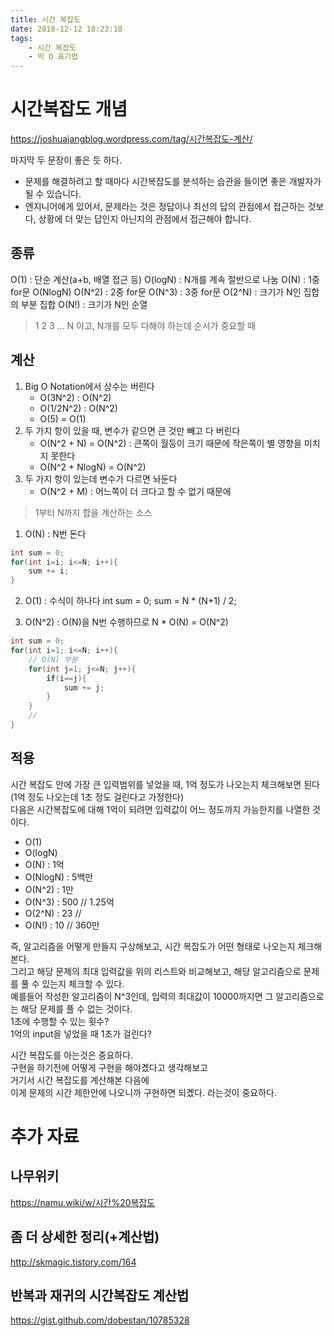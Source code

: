 ```yaml
---
title: 시간 복잡도
date: 2018-12-12 18:23:18
tags:
    - 시간 복잡도
    - 빅 O 표기법
---
```


# 시간복잡도 개념
<https://joshuajangblog.wordpress.com/tag/시간복잡도-계산/>

마지막 두 문장이 좋은 듯 하다.  
- 문제를 해결하려고 할 때마다 시간복잡도를 분석하는 습관을 들이면 좋은 개발자가 될 수 있습니다.  
- 엔지니어에게 있어서, 문제라는 것은 정답이나 최선의 답의 관점에서 접근하는 것보다, 상황에 더 맞는 답인지 아닌지의 관점에서 접근해야 합니다.  

## 종류
O(1) : 단순 계산(a+b, 배열 접근 등)
O(logN) : N개를 계속 절반으로 나눔 
O(N) : 1중 for문
O(NlogN)
O(N^2) : 2중 for문
O(N^3) : 3중 for문
O(2^N) : 크기가 N인 집합의 부분 집합
O(N!) : 크기가 N인 순열
> 1 2 3 ... N 이고, N개를 모두 다해야 하는데 순서가 중요할 때

## 계산
1. Big O Notation에서 상수는 버린다
    - O(3N^2) : O(N^2)
    - O(1/2N^2) : O(N^2)
    - O(5) = O(1)
2. 두 가지 항이 있을 때, 변수가 같으면 큰 것만 빼고 다 버린다
    - O(N^2 + N) = O(N^2) : 큰쪽이 월등이 크기 때문에 작은쪽이 별 영향을 미치지 못한다
    - O(N^2 + NlogN) = O(N^2)
3. 두 가지 항이 있는데 변수가 다르면 놔둔다
    - O(N^2 + M) : 어느쪽이 더 크다고 할 수 없기 때문에

> 1부터 N까지 합을 계산하는 소스
1. O(N) : N번 돈다
```java
int sum = 0;
for(int i=i; i<=N; i++){
    sum += i;
}
```

2. O(1) : 수식이 하나다
int sum = 0;
sum = N * (N+1) / 2;

3. O(N^2) : O(N)을 N번 수행하므로 N * O(N) = O(N^2)
```java
int sum = 0;
for(int i=1; i<=N; i++){
    // O(N) 부분
    for(int j=1; j<=N; j++){
        if(i==j){
            sum += j;
        }
    }
    //
}
```

## 적용
시간 복잡도 안에 가장 큰 입력범위를 넣었을 때, 1억 정도가 나오는지 체크해보면 된다(1억 정도 나오는데 1초 정도 걸린다고 가정한다)  
다음은 시간복잡도에 대해 1억이 되려면 입력값이 어느 정도까지 가능한지를 나열한 것이다.  

- O(1)
- O(logN)
- O(N) : 1억
- O(NlogN) : 5백만
- O(N^2) : 1만
- O(N^3) : 500 // 1.25억
- O(2^N) : 23 // 
- O(N!) : 10 // 360만

즉, 알고리즘을 어떻게 만들지 구상해보고, 시간 복잡도가 어떤 형태로 나오는지 체크해본다.  
그리고 해당 문제의 최대 입력값을 위의 리스트와 비교해보고, 해당 알고리즘으로 문제를 풀 수 있는지 체크할 수 있다.  
예를들어 작성한 알고리즘이 N^3인데, 입력의 최대값이 10000까지면 그 알고리즘으로는 해당 문제를 풀 수 없는 것이다.  
1초에 수행할 수 있는 횟수?  
1억의 input을 넣었을 때 1초가 걸린다?  

시간 복잡도를 아는것은 중요하다.  
구현을 하기전에 어떻게 구현을 해야곘다고 생각해보고  
거기서 시간 복잡도를 계산해본 다음에  
이게 문제의 시간 제한안에 나오니까 구현하면 되곘다. 라는것이 중요하다.

# 추가 자료
## 나무위키
<https://namu.wiki/w/시간%20복잡도>

## 좀 더 상세한 정리(+계산법)
<http://skmagic.tistory.com/164>

## 반복과 재귀의 시간복잡도 계산법
<https://gist.github.com/dobestan/10785328>  

<!-- more -->